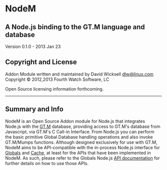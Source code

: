 # NodeM #

## A Node.js binding to the GT.M language and database ##

Version 0.1.0 - 2013 Jan 23

## Copyright and License ##

Addon Module written and maintained by David Wicksell <dlw@linux.com>  
Copyright © 2012,2013 Fourth Watch Software, LC

Open Source licensing information forthcoming.

***

## Summary and Info ##

NodeM is an Open Source Addon module for Node.js that integrates Node.js with
the [GT.M][] database, providing access to GT.M's database from Javascript, via
GT.M's C Call-in Interface. From Node.js you can perform the basic primitive
Global Database handling operations and also invoke GT.M/Mumps functions.
Although designed exclusively for use with GT.M, NodeM aims to be API-compatible
with the in-process Node.js interface for [Globals][] and [Cache][], at least
for the APIs that have been implemented in NodeM. As such, please refer to the
Globals Node.js [API documentation][Documentation] for further details
on how to use those APIs.

[GT.M]: http://sourceforge.net/projects/fis-gtm/
[Globals]: http://globalsdb.org/
[Cache]: http://www.intersystems.com/cache/
[Documentation]: http://globalsdb.org/api-nodejs/Node.js%20Interface%20-%20User%20Guide%20-%20e1.5%20-%20v2012.2.0.580.x.pdf
